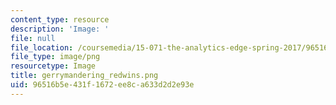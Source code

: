 ```yaml
---
content_type: resource
description: 'Image: '
file: null
file_location: /coursemedia/15-071-the-analytics-edge-spring-2017/96516b5e431f1672ee8ca633d2d2e93e_gerrymandering_redwins.png
file_type: image/png
resourcetype: Image
title: gerrymandering_redwins.png
uid: 96516b5e-431f-1672-ee8c-a633d2d2e93e
---
```

